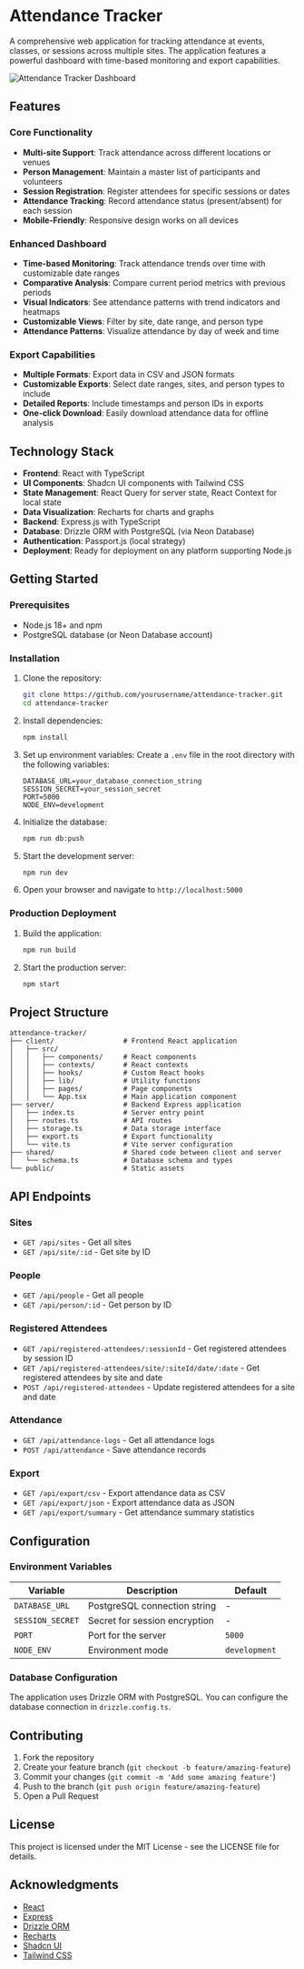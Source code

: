 # Attendance Tracker

A comprehensive web application for tracking attendance at events, classes, or sessions across multiple sites. The application features a powerful dashboard with time-based monitoring and export capabilities.

![Attendance Tracker Dashboard](./generated-icon.png)

## Features

### Core Functionality
- **Multi-site Support**: Track attendance across different locations or venues
- **Person Management**: Maintain a master list of participants and volunteers
- **Session Registration**: Register attendees for specific sessions or dates
- **Attendance Tracking**: Record attendance status (present/absent) for each session
- **Mobile-Friendly**: Responsive design works on all devices

### Enhanced Dashboard
- **Time-based Monitoring**: Track attendance trends over time with customizable date ranges
- **Comparative Analysis**: Compare current period metrics with previous periods
- **Visual Indicators**: See attendance patterns with trend indicators and heatmaps
- **Customizable Views**: Filter by site, date range, and person type
- **Attendance Patterns**: Visualize attendance by day of week and time

### Export Capabilities
- **Multiple Formats**: Export data in CSV and JSON formats
- **Customizable Exports**: Select date ranges, sites, and person types to include
- **Detailed Reports**: Include timestamps and person IDs in exports
- **One-click Download**: Easily download attendance data for offline analysis

## Technology Stack

- **Frontend**: React with TypeScript
- **UI Components**: Shadcn UI components with Tailwind CSS
- **State Management**: React Query for server state, React Context for local state
- **Data Visualization**: Recharts for charts and graphs
- **Backend**: Express.js with TypeScript
- **Database**: Drizzle ORM with PostgreSQL (via Neon Database)
- **Authentication**: Passport.js (local strategy)
- **Deployment**: Ready for deployment on any platform supporting Node.js

## Getting Started

### Prerequisites

- Node.js 18+ and npm
- PostgreSQL database (or Neon Database account)

### Installation

1. Clone the repository:
   ```bash
   git clone https://github.com/yourusername/attendance-tracker.git
   cd attendance-tracker
   ```

2. Install dependencies:
   ```bash
   npm install
   ```

3. Set up environment variables:
   Create a `.env` file in the root directory with the following variables:
   ```
   DATABASE_URL=your_database_connection_string
   SESSION_SECRET=your_session_secret
   PORT=5000
   NODE_ENV=development
   ```

4. Initialize the database:
   ```bash
   npm run db:push
   ```

5. Start the development server:
   ```bash
   npm run dev
   ```

6. Open your browser and navigate to `http://localhost:5000`

### Production Deployment

1. Build the application:
   ```bash
   npm run build
   ```

2. Start the production server:
   ```bash
   npm start
   ```

## Project Structure

```
attendance-tracker/
├── client/                 # Frontend React application
│   ├── src/
│   │   ├── components/     # React components
│   │   ├── contexts/       # React contexts
│   │   ├── hooks/          # Custom React hooks
│   │   ├── lib/            # Utility functions
│   │   ├── pages/          # Page components
│   │   └── App.tsx         # Main application component
├── server/                 # Backend Express application
│   ├── index.ts            # Server entry point
│   ├── routes.ts           # API routes
│   ├── storage.ts          # Data storage interface
│   ├── export.ts           # Export functionality
│   └── vite.ts             # Vite server configuration
├── shared/                 # Shared code between client and server
│   └── schema.ts           # Database schema and types
└── public/                 # Static assets
```

## API Endpoints

### Sites

- `GET /api/sites` - Get all sites
- `GET /api/site/:id` - Get site by ID

### People

- `GET /api/people` - Get all people
- `GET /api/person/:id` - Get person by ID

### Registered Attendees

- `GET /api/registered-attendees/:sessionId` - Get registered attendees by session ID
- `GET /api/registered-attendees/site/:siteId/date/:date` - Get registered attendees by site and date
- `POST /api/registered-attendees` - Update registered attendees for a site and date

### Attendance

- `GET /api/attendance-logs` - Get all attendance logs
- `POST /api/attendance` - Save attendance records

### Export

- `GET /api/export/csv` - Export attendance data as CSV
- `GET /api/export/json` - Export attendance data as JSON
- `GET /api/export/summary` - Get attendance summary statistics

## Configuration

### Environment Variables

| Variable | Description | Default |
|----------|-------------|---------|
| `DATABASE_URL` | PostgreSQL connection string | - |
| `SESSION_SECRET` | Secret for session encryption | - |
| `PORT` | Port for the server | `5000` |
| `NODE_ENV` | Environment mode | `development` |

### Database Configuration

The application uses Drizzle ORM with PostgreSQL. You can configure the database connection in `drizzle.config.ts`.

## Contributing

1. Fork the repository
2. Create your feature branch (`git checkout -b feature/amazing-feature`)
3. Commit your changes (`git commit -m 'Add some amazing feature'`)
4. Push to the branch (`git push origin feature/amazing-feature`)
5. Open a Pull Request

## License

This project is licensed under the MIT License - see the LICENSE file for details.

## Acknowledgments

- [React](https://reactjs.org/)
- [Express](https://expressjs.com/)
- [Drizzle ORM](https://orm.drizzle.team/)
- [Recharts](https://recharts.org/)
- [Shadcn UI](https://ui.shadcn.com/)
- [Tailwind CSS](https://tailwindcss.com/)

